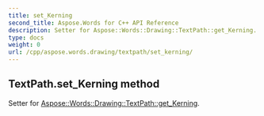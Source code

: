 ```yaml
---
title: set_Kerning
second_title: Aspose.Words for C++ API Reference
description: Setter for Aspose::Words::Drawing::TextPath::get_Kerning. 
type: docs
weight: 0
url: /cpp/aspose.words.drawing/textpath/set_kerning/
---
```

## TextPath.set_Kerning method


Setter for [Aspose::Words::Drawing::TextPath::get_Kerning](./get_kerning/).

